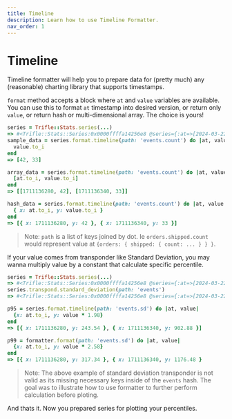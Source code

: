 ```yaml
---
title: Timeline
description: Learn how to use Timeline Formatter.
nav_order: 1
---
```


# Timeline

Timeline formatter will help you to prepare data for (pretty much) any (reasonable) charting library that supports timestamps.

`format` method accepts a block where `at` and `value` variables are available. You can use this to format `at` timestamp into desired version, or return only `value`, or return hash or multi-dimensional array. The choice is yours!

```ruby
series = Trifle::Stats.series(...)
=> #<Trifle::Stats::Series:0x0000ffffa14256e8 @series={:at=>[2024-03-22 19:38:00 +0000, 2024-03-22 19:39:00 +0000], :values=>[{events: {count: 42, sum: 2184}}, {events: {count: 33, sum: 1553}}]}>
sample_data = series.format.timeline(path: 'events.count') do |at, value|
  value.to_i
end
=> [42, 33]

array_data = series.format.timeline(path: 'events.count') do |at, value|
  [at.to_i, value.to_i]
end
=> [[1711136280, 42], [1711136340, 33]]

hash_data = series.format.timeline(path: 'events.count') do |at, value|
  { x: at.to_i, y: value.to_i }
end
=> [{ x: 1711136280, y: 42 }, { x: 1711136340, y: 33 }]
 ```

> Note: `path` is a list of keys joined by dot. Ie `orders.shipped.count` would represent value at `{orders: { shipped: { count: ... } } }`.

If your value comes from transponder like Standard Deviation, you may wanna multiply value by a constant that calculate specific percentile.

```ruby
series = Trifle::Stats.series(...)
=> #<Trifle::Stats::Series:0x0000ffffa14256e8 @series={:at=>[2024-03-22 19:38:00 +0000, 2024-03-22 19:39:00 +0000], :values=>[{events: {count: 42, sum: 2184}}, {events: {count: 33, sum: 1553}}]}>
series.transpond.standard_deviation(path: 'events')
=> #<Trifle::Stats::Series:0x0000ffffa14256e8 @series={:at=>[2024-03-22 19:38:00 +0000, 2024-03-22 19:39:00 +0000], :values=>[{events: {count: 42, sum: 2184, sd: 123}}, {events: {count: 33, sum: 1553, sd: 456}}]}>

p95 = series.format.timeline(path: 'events.sd') do |at, value|
  {x: at.to_i, y: value * 1.98}
end
=> [{ x: 1711136280, y: 243.54 }, { x: 1711136340, y: 902.88 }]

p99 = formatter.format(path: 'events.sd') do |at, value|
  {x: at.to_i, y: value * 2.58}
end
=> [{ x: 1711136280, y: 317.34 }, { x: 1711136340, y: 1176.48 }
```

> Note: The above example of standard deviation transponder is not valid as its missing necessary keys inside of the `events` hash. The goal was to illustrate how to use formatter to further perform calculation before ploting.

And thats it. Now you prepared series for plotting your percentiles.
